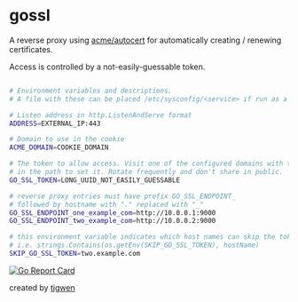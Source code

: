 # gossl

A reverse proxy using [acme/autocert](https://pkg.go.dev/golang.org/x/crypto/acme/autocert) for automatically creating / renewing certificates. 

Access is controlled by a not-easily-guessable token.

```bash

# Environment variables and descriptions. 
# A file with these can be placed /etc/sysconfig/<service> if run as a service.

# Listen address in http.ListenAndServe format
ADDRESS=EXTERNAL_IP:443

# Domain to use in the cookie
ACME_DOMAIN=COOKIE_DOMAIN

# The token to allow access. Visit one of the configured domains with this
# in the path to set it. Rotate frequently and don't share in public. 
GO_SSL_TOKEN=LONG_UUID_NOT_EASILY_GUESSABLE

# reverse proxy entries must have prefix GO_SSL_ENDPOINT_
# followed by hostname with "." replaced with "_" 
GO_SSL_ENDPOINT_one_example_com=http://10.0.0.1:9000
GO_SSL_ENDPOINT_two_example_com=http://10.0.0.2:9000

# this environment variable indicates which host names can skip the token verification
# i.e. strings.Contains(os.getEnv(SKIP_GO_SSL_TOKEN), hostName)
SKIP_GO_SSL_TOKEN=two.example.com

```

[![Go Report Card](https://goreportcard.com/badge/github.com/mlctrez/gossl)](https://goreportcard.com/report/github.com/mlctrez/gossl)

created by [tigwen](https://github.com/mlctrez/tigwen)
